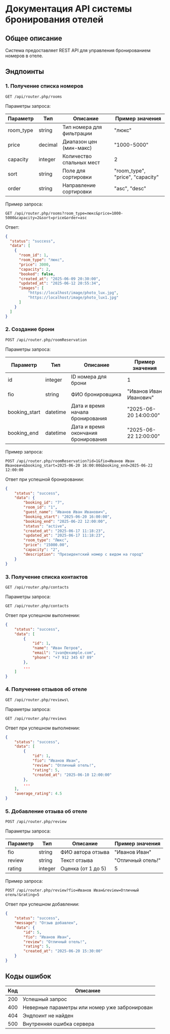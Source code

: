 # Документация API системы бронирования отелей

## Общее описание

Система предоставляет REST API для управления бронированием номеров в отеле.

## Эндпоинты

### 1. Получение списка номеров

```
GET /api/router.php/rooms
```

Параметры запроса:

| Параметр  | Тип     | Описание                  | Пример значения                  |
|-----------|---------|---------------------------|----------------------------------|
| room_type | string  | Тип номера для фильтрации | "люкс"                           |
| price     | decimal | Диапазон цен (мин-макс)   | "1000-5000"                      |
| capacity  | integer | Количество спальных мест  | 2                                |
| sort      | string  | Поле для сортировки       | "room_type", "price", "capacity" |
| order     | string  | Направление сортировки    | "asc", "desc"                    |

Пример запроса:

```
GET /api/router.php/rooms?room_type=люкс&price=1000-5000&capacity=2&sort=price&order=asc
```

Ответ:


```json
{
  "status": "success",
  "data": [
    {
      "room_id": 1,
      "room_type": "люкс",
      "price": 3000,
      "capacity": 2,
      "booked": false,
      "created_at": "2025-06-09 20:30:00",
      "updated_at": "2025-06-12 20:55:34",
      "images": [
          "https://localhost/image/photo_lux.jpg",
          "https://localhost/image/photo_lux1.jpg"
      ]
    }
  ]
}
```

### 2. Создание брони
```
POST /api/router.php/roomReservation
```

Параметры запроса:

| Параметр | Тип     | Описание            | Пример значения        |
|----------|---------|---------------------|------------------------|
| id       | integer | ID номера для брони | 1                      |
| fio      | string  | ФИО бронировщика    | "Иванов Иван Иванович" |
| booking_start | datetime | Дата и время начала бронирования | "2025-06-20 14:00:00" |
| booking_end | datetime | Дата и время окончания бронирования | "2025-06-22 12:00:00" |

Пример запроса:

```
POST /api/router.php/roomReservation?id=1&fio=Иванов Иван Иванович&booking_start=2025-06-20 16:00:00&booking_end=2025-06-22 12:00:00
```

Ответ при успешной бронировании:

```json
{
    "status": "success",
    "data": {
        "booking_id": "7",
        "room_id": "1",
        "guest_name": "Иванов Иван Иванович",
        "booking_start": "2025-06-20 16:00:00",
        "booking_end": "2025-06-22 12:00:00",
        "status": "active",
        "created_at": "2025-06-17 11:18:23",
        "updated_at": "2025-06-17 11:18:23",
        "room_type": "Люкс",
        "price": "15000.00",
        "capacity": "2",
        "description": "Президентский номер с видом на город"
    }
}
```

### 3. Получение списка контактов

```
GET /api/router.php/contacts
```

Параметры запроса:
```
GET /api/router.php/contacts
```

Ответ при успешном выполнении:

```json
{
    "status": "success",
    "data": [
        {
            "id": 1,
            "name": "Иван Петров",
            "email": "ivan@example.com",
            "phone": "+7 912 345 67 89"
        },
        ...
    ]
}
```

### 4. Получение отзывов об отеле

```
GET /api/router.php/reviews\
```

Параметры запроса:
```
GET /api/router.php/reviews
```

Ответ при успешном выполнении:
```json
{
    "status": "success",
    "data": [
        {
            "id": 1,
            "fio": "Иванов Иван",
            "review": "Отличный отель!",
            "rating": 5,
            "created_at": "2025-06-10 12:00:00"
        },
        ...
    ],
    "average_rating": 4.5
}
```

### 5. Добавление отзыва об отеле

```
POST /api/router.php/review
```

Параметры запроса:

| Параметр |	Тип  |	Описание	          | Пример значения  |
|----------|---------|------------------------|------------------|
| fio      | string  | ФИО автора отзыва	  | "Иванов Иван"    |
| review   | string  | Текст отзыва	          | "Отличный отель!"|
| rating   | integer | Оценка (от 1 до 5)     |	5                |

Пример запроса:

```
POST /api/router.php/review?fio=Иванов Иван&review=Отличный отель!&rating=5
```

Ответ при успешном добавлении:
```json
{
    "status": "success",
    "message": "Отзыв добавлен",
    "data": {
        "id": 5,
        "fio": "Иванов Иван",
        "review": "Отличный отель!",
        "rating": 5,
        "created_at": "2025-06-20 15:30:00"
    }
}
```

## Коды ошибок

| Код | Описание                                      |
|-----|-----------------------------------------------|
| 200 | Успешный запрос                               |
| 400 | Неверные параметры или номер уже забронирован |
| 404 | Эндпоинт не найден                            |
| 500 | Внутренняя ошибка сервера                     |

